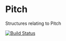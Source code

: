 # Pitch
Structures relating to Pitch

[![Build Status](https://travis-ci.org/dn-m/Pitch.svg?branch=master)](https://travis-ci.org/dn-m/Pitch)
